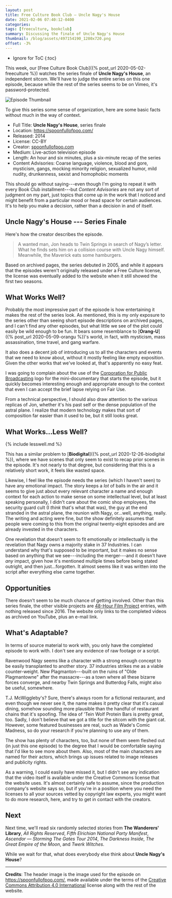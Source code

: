 ```yaml
---
layout: post
title: Free Culture Book Club — Uncle Nagy's House
date: 2021-02-06 07:40:12-0400
categories:
tags: [freeculture, bookclub]
summary: Discussing the finale of Uncle Nagy's House
thumbnail: /blog/assets/497154190_1280x720.png
offset: -3%
---
```


* Ignore for ToC
{:toc}

This week, our [Free Culture Book Club]({% post_url 2020-05-02-freeculture %}) watches the series finale of **Uncle Nagy's House**, an independent sitcom.  We'll have to judge the entire series on this one episode, because while the rest of the series seems to be on Vimeo, it's password-protected.

![Episode Thumbnail](/blog/assets/497154190_1280x720.png "Episode Thumbnail")

To give this series some sense of organization, here are some basic facts without much in the way of context.

 * Full Title:  **Uncle Nagy's House**, series finale
 * Location:  <https://spoonfullofpoo.com/>
 * Released:  2014
 * License:  CC-BY
 * Creator:  [spoonfullofpoo.com](https://spoonfullofpoo.com/)
 * Medium:  Live-action television episode
 * Length:  An hour and six minutes, plus a six-minute recap of the series
 * Content Advisories:  Coarse language, violence, blood and gore, mysticism, gangs, mocking minority religion, sexualized humor, mild nudity, drunkenness, sexist and homophobic moments

This should go without saying---even though I'm going to repeat it with every Book Club installment---but *Content Advisories* are not any sort of judgment on my part, just topics that come up in the work that I noticed and might benefit from a particular mood or head space for certain audiences.  It's to help you make a decision, rather than a decision in and of itself.

## Uncle Nagy's House --- Series Finale

Here's how the creator describes the episode.

 > A wanted man, Jon heads to Twin Springs in search of Nagy’s letter. What he finds sets him on a collision course with Uncle Nagy himself. Meanwhile, the Maverick eats some hamburgers.

Based on archived pages, the series debuted in 2005, and while it appears that the episodes weren't originally released under a Free Culture license, the license was eventually added to the website when it still showed the first two seasons.

## What Works Well?

Probably the most impressive part of the episode is how entertaining it makes the rest of the series look.  As mentioned, this is my only exposure to the series other than seeing short episode descriptions on archived pages, and I can't find any other episodes, but what little we see of the plot could easily be wild enough to be fun.  It bears some resemblance to [**Orang-U**]({% post_url 2020-05-09-orangu %})'s world, in fact, with mysticism, mass assassination, time travel, and gang warfare.

It also does a decent job of introducing us to all the characters and events that we need to know about, without it mostly feeling like empty exposition.  Given the other works that we've looked at, that's apparently no easy feat.

I was going to complain about the use of the [Corporation for Public Broadcasting](https://en.wikipedia.org/wiki/Corporation_for_Public_Broadcasting) logo for the mini-documentary that starts the episode, but it quickly becomes interesting enough and appropriate enough to the context that even I can accept the brief lapse relying on Fair Use.

From a technical perspective, I should also draw attention to the various replicas of Jon, whether it's his past self or the dense population of the astral plane.  I realize that modern technology makes that sort of composition far easier than it used to be, but it still looks great.

## What Works...Less Well?

{% include lesswell.md %}

This has a similar problem to [**Biodigital**]({% post_url 2020-12-26-biodigital %}), where we have scenes that only seem to exist to recap prior scenes in the episode.  It's not nearly to that degree, but considering that this is a relatively short work, it feels like wasted space.

Likewise, I feel like the episode needs the series (which I haven't seen) to have any emotional impact.  The story keeps a *lot* of balls in the air and it seems to give just about every relevant character a name and enough context for each action to make sense on some intellectual level, but at least speaking personally, I didn't care about the comic shop employees, the security guard cult (I *think* that's what that was), the guy at the end stranded in the astral plane, the reunion with Nagy, or...well, anything, really.  The writing and acting were fine, but the show definitely assumes that people were coming to this from the original twenty-eight episodes and are already invested in the characters.

One revelation that doesn't seem to fit emotionally or intellectually is the revelation that Nagy owns a majority stake in 37 Industries.  I can understand why that's supposed to be important, but it makes no sense based on anything that we see---including the merger---and it doesn't have *any* impact, given how it's mentioned multiple times before being stated outright, and then just...forgotten.  It almost seems like it was written into the script after everything else came together.

## Opportunities

There doesn't seem to be much chance of getting involved.  Other than this series finale, the other visible projects are [48-Hour Film Project](https://www.48hourfilm.com/home) entries, with nothing released since 2016.  The website only links to the completed videos as archived on YouTube, plus an e-mail link.

## What's Adaptable?

In terms of source material to work with, you only have the completed episode to work with.  I don't see any evidence of raw footage or a script.

Ravenwood Nagy seems like a character with a strong enough concept to be easily transplanted to another story.  37 industries strikes me as a viable counter-weight.  New Plagmanton---built on the ruins of "Olde Plagmantowne" after the massacre---as a town where all these bizarre forces converge, and nearby Twin Springs and Butterdog Falls, might also be useful, somewhere.

T.J. McWiggleby's?  Sure, there's always room for a fictional restaurant, and even though we never see it, the name makes it pretty clear that it's casual dining, somehow sounding more plausible than the handful of restaurant chains that it's spoofing.  The idea of 'Tein Wolf Protein Bars is pretty great, too.  Sadly, I don't believe that we got a title for the sitcom with the giant cat.  However, some featured businesses are real, such as Wade's Comic Madness, so do your research if you're planning to use any of them.

The show has plenty of characters, too, but none of them seem fleshed out (in just this one episode) to the degree that I would be comfortable saying that I'd like to see more about them.  Also, most of the main characters are named for their actors, which brings up issues related to image releases and publicity rights.

As a warning, I could easily have missed it, but I didn't see any indication that the video itself is available under the Creative Commons license that the website uses.  It's almost certainly safe to assume, since the production company's website says so, but if you're in a position where you need the licenses to all your sources vetted by copyright law experts, you might want to do more research, here, and try to get in contact with the creators.

## Next

Next time, we'll read six randomly selected stories from **The Wanderers' Library**, *All Rights Reserved*, *Fifth Elrichian National Party Manifest*, *Ascendor — Storming The Gates Tour 2014*, *The Darkness Inside*, *The Great Empire of the Moon*, and *Twerk Witches*.

While we wait for that, what does everybody else think about **Uncle Nagy's House**?

* * *

**Credits**:  The header image is the image used for the episode on <https://spoonfullofpoo.com/>, made available under the terms of the [Creative Commons Attribution 4.0 International](https://creativecommons.org/licenses/by/4.0/) license along with the rest of the website.
